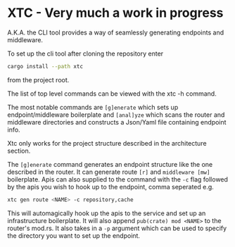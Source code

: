 # XTC - Very much a work in progress

A.K.A. the CLI tool provides a way of seamlessly generating endpoints and middleware.

To set up the cli tool after cloning the repository enter

```bash
cargo install --path xtc
```

from the project root.

The list of top level commands can be viewed with the xtc -h command.

The most notable commands are `[g]enerate` which sets up endpoint/middleware boilerplate and `[anal]yze` which scans the router and middleware directories and constructs a Json/Yaml file containing endpoint info.

Xtc only works for the project structure described in the architecture section.

The `[g]enerate` command generates an endpoint structure like the one described in the router. It can generate route `[r]` and `middleware [mw]` boilerplate. Apis can also supplied to the command with the `-c` flag followed by the apis you wish to hook up to the endpoint, comma seperated e.g.

```bash
xtc gen route <NAME> -c repository,cache
```

This will automagically hook up the apis to the service and set up an infrastructure boilerplate. It will also append `pub(crate) mod <NAME>` to the router's mod.rs. It also takes in a `-p` argument which can be used to specify the directory you want to set up the endpoint.
